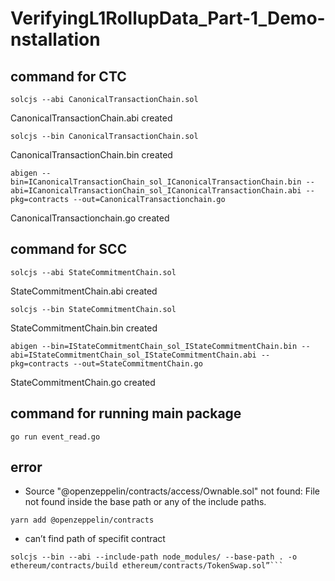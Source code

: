 # VerifyingL1RollupData_Part-1_Demo-nstallation

## command for CTC
```shell
solcjs --abi CanonicalTransactionChain.sol
```
CanonicalTransactionChain.abi created
```shell
solcjs --bin CanonicalTransactionChain.sol
```
CanonicalTransactionChain.bin created
```shell
abigen --bin=ICanonicalTransactionChain_sol_ICanonicalTransactionChain.bin --abi=ICanonicalTransactionChain_sol_ICanonicalTransactionChain.abi --pkg=contracts --out=CanonicalTransactionchain.go
```
CanonicalTransactionchain.go created



## command for SCC
```shell
solcjs --abi StateCommitmentChain.sol
```
StateCommitmentChain.abi created

```shell
solcjs --bin StateCommitmentChain.sol
```
StateCommitmentChain.bin created

```shell
abigen --bin=IStateCommitmentChain_sol_IStateCommitmentChain.bin --abi=IStateCommitmentChain_sol_IStateCommitmentChain.abi --pkg=contracts --out=StateCommitmentChain.go
```
StateCommitmentChain.go created



## command for running main package
```shell
go run event_read.go
```



## error
- Source "@openzeppelin/contracts/access/Ownable.sol" not found: File not found inside the base path or any of the include paths.
```shell
yarn add @openzeppelin/contracts
```

- can’t find path of specifit contract
```shell
solcjs --bin --abi --include-path node_modules/ --base-path . -o ethereum/contracts/build ethereum/contracts/TokenSwap.sol”```
```

